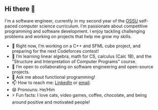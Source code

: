 <!--
**edcedcedcedc/edcedcedcedc** is a ✨ _special_ ✨ repository because its `README.md` (this file) appears on your GitHub profile.

Here are some ideas to get you started:

- 🔭 I’m currently working on ...
- 🌱 I’m currently learning ...
- 👯 I’m looking to collaborate on ...
- 🤔 I’m looking for help with ...
- 💬 Ask me about ...
- 📫 How to reach me: ...
- 😄 Pronouns: ...
- ⚡ Fun fact: ...
-->

## Hi there 👋  
I'm a software engineer, currently in my second year of the [OSSU](https://github.com/edcedcedcedc/computer-science-curriculum-ossu) self-paced computer science curriculum. I’m passionate about competitive programming and software development. I enjoy tackling challenging problems and working on projects that help me grow my skills.

- 🔭 Right now, I’m working on a C++ and SFML cube project, and preparing for the next Codeforces contest!
- 🌱 I’m learning linear algebra, math for CS, calculus (Calc 1B), and the "Structure and Interpretation of Computer Programs" course.
- 👯 I’m open to collaborating on software engineering and open-source projects.
- 💬 Ask me about functional programming!
- 📫 How to reach me: [LinkedIn](https://www.linkedin.com/in/androranogajec/) or [email](mailto:ranogaet@gmail.com).
- 😄 Pronouns: He/Him
- ⚡ Fun facts: I love cats, video games, coffee, chocolate, and being around positive and motivated people!


